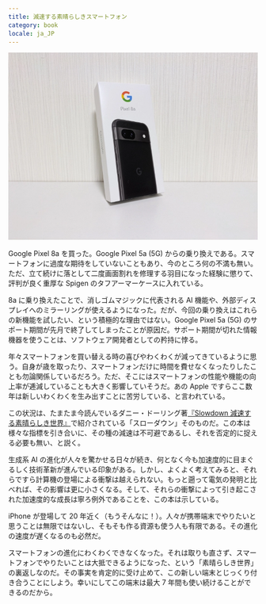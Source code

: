 ```yaml
---
title: 減速する素晴らしきスマートフォン
category: book
locale: ja_JP
---
```



![Google Pixel 8a の外箱](/assets/2024-09-15-google-pixel-8a.webp)

Google Pixel 8a を買った。Google Pixel 5a (5G) からの乗り換えである。スマートフォンに過度な期待をしていないこともあり、今のところ何の不満も無い。ただ、立て続けに落として二度画面割れを修理する羽目になった経験に懲りて、評判が良く重厚な Spigen のタフアーマーケースに入れている。

8a に乗り換えたことで、消しゴムマジックに代表される AI 機能や、外部ディスプレイへのミラーリングが使えるようになった。だが、今回の乗り換えはこれらの新機能を試したい、という積極的な理由ではない。Google Pixel 5a (5G) のサポート期間が先月で終了してしまったことが原因だ。サポート期間が切れた情報機器を使うことは、ソフトウェア開発者としての矜持に悖る。

年々スマートフォンを買い替える時の喜びやわくわくが減ってきているように思う。自身が歳を取ったり、スマートフォンだけに時間を費せなくなったりしたことも勿論関係しているだろう。ただ、そこにはスマートフォンの性能や機能の向上率が逓減していることも大きく影響していそうだ。あの Apple ですらここ数年は新しいわくわくを生み出すことに苦労している、と言われている。

この状況は、たまたま今読んでいるダニー・ドーリング著[『Slowdown 減速する素晴らしき世界』](https://str.toyokeizai.net/books/9784492396667/)で紹介されている「スローダウン」そのものだ。この本は様々な指標を引き合いに、その種の減速は不可避であるし、それを否定的に捉える必要も無い、と説く。

生成系 AI の進化が人々を驚かせる日々が続き、何となく今も加速度的に目まぐるしく技術革新が進んでいる印象がある。しかし、よくよく考えてみると、それらですら計算機の登場による衝撃は越えられない。もっと遡って電気の発明と比べれば、その影響は更に小さくなる。そして、それらの衝撃によって引き起こされた加速度的な成長は寧ろ例外であることを、この本は示している。

iPhone が登場して 20 年近く（もうそんなに！）。人々が携帯端末でやりたいと思うことは無限ではないし、そもそも作る資源も使う人も有限である。その進化の速度が遅くなるのも必然だ。

スマートフォンの進化にわくわくできなくなった。それは取りも直さず、スマートフォンでやりたいことは大抵できるようになった、という「素晴らしき世界」の裏返しなのだ。その事実を肯定的に受け止めて、この新しい端末とじっくり付き合うことにしよう。幸いにしてこの端末は最大 7 年間も使い続けることができるのだから。
